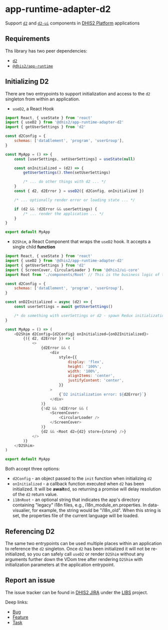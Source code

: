 # app-runtime-adapter-d2

Support [`d2`](https://github.com/dhis2/d2) and [`d2-ui`](https://github.com/dhis2/d2-ui) components in [DHIS2 Platform](https://platform.dhis2.nu) applications

## Requirements

Ths library has two peer dependencies:

-   [`d2`](https://www.npmjs.com/package/d2)
-   [`@dhis2/app-runtime`](https://www.npmjs.com/package/@dhis2/app-runtime)

## Initializing D2

There are two entrypoints to support initialization and access to the `d2` singleton from within an application.

-   `useD2`, a React Hook

```js
import React, { useState } from 'react'
import { useD2 } from '@dhis2/app-runtime-adapter-d2'
import { getUserSettings } from 'd2'

const d2Config = {
    schemas: ['dataElement', 'program', 'userGroup'],
}

const MyApp = () => {
    const [userSettings, setUserSettings] = useState(null)

    const onInitialized = (d2) => {
        getUserSettings().then(setUserSettings)

        /* ... do other things with d2 ... */
    }
    const { d2, d2Error } = useD2({ d2Config, onInitialized })

    /* ... optionally render error or loading state ... */

    if (d2 && !d2Error && userSettings) {
        /* ... render the application ... */
    }
}

export default MyApp
```

-   `D2Shim`, a React Component that wraps the `useD2` hook. It accepts a single child **function**

```js
import React, { useState } from 'react'
import { useD2 } from '@dhis2/app-runtime-adapter-d2'
import { getUserSettings } from 'd2'
import { ScreenCover, CircularLoader } from '@dhis2/ui-core'
import Root from './components/Root' // This is the business logic of the application

const d2Config = {
    schemas: ['dataElement', 'program', 'userGroup'],
}

const onD2Initialized = async (d2) => {
    const userSettings = await getUserSettings()

    /* do something with userSettings or d2 - spawn Redux initialization actions, for instance */
}

const MyApp = () => (
    <D2Shim d2Config={d2Config} onInitialized={onD2Initialized}>
        {({ d2, d2Error }) => (
            <>
                {d2Error && (
                    <div
                        style={{
                            display: 'flex',
                            height: '100%',
                            width: '100%',
                            alignItems: 'center',
                            justifyContent: 'center',
                        }}
                    >
                        {`D2 initialization error: ${d2Error}`}
                    </div>
                )}
                {!d2 && !d2Error && (
                    <ScreenCover>
                        <CircularLoader />
                    </ScreenCover>
                )}
                {d2 && <Root d2={d2} store={store} />}
            </>
        )}
    </D2Shim>
)

export default MyApp
```

Both accept three options:

-   `d2Config` - an object passed to the `init` function when initializing `d2`
-   `onInitialized` - a callback function executed when `d2` has been initialized. It will be **await**ed, so returning a promise will delay resolution of the `d2` return value.
-   `i18nRoot` - an optional string that indicates the app's directory containing "legacy" i18n files, e.g., i18n_module_en.properties. In data-visualier, for example, the string would be "i18n_old". When this string is set, the properties file of the current language will be loaded.

## Referencing D2

The same two entrypoints can be used multiple places within an application to reference the `d2` singleton. Once `d2` has been initialized it will not be re-initialized, so you can safely call `useD2` or render `D2Shim` without any arguments further down the VDom tree after rendering `D2Shim` with initialization parameters at the application entrypoint.

## Report an issue

The issue tracker can be found in [DHIS2 JIRA](https://jira.dhis2.org)
under the [LIBS](https://jira.dhis2.org/projects/LIBS) project.

Deep links:

-   [Bug](https://jira.dhis2.org/secure/CreateIssueDetails!init.jspa?pid=10700&issuetype=10006&components=11026)
-   [Feature](https://jira.dhis2.org/secure/CreateIssueDetails!init.jspa?pid=10700&issuetype=10300&components=11026)
-   [Task](https://jira.dhis2.org/secure/CreateIssueDetails!init.jspa?pid=10700&issuetype=10003&components=11026)
